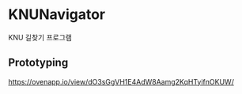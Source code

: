 # KNUNavigator
KNU 길찾기 프로그램


## Prototyping

https://ovenapp.io/view/dO3sGgVH1E4AdW8Aamg2KqHTyifnOKUW/
